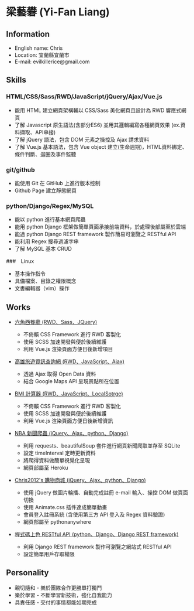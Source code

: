 # 梁藝礬 (Yi-Fan Liang) 

## Information
<ul>
<li>English name: Chris</li>
<li>Location: 宜蘭縣宜蘭市</li>
<li>E-mail: evilkillerice@gmail.com</li>
</ul>

## Skills
### HTML/CSS/Sass/RWD/JavaScript/jQuery/Ajax/Vue.js
<ul>
<li>能用 HTML 建立網頁架構輔以 CSS/Sass 美化網頁且設計為 RWD 響應式網頁</li>
<li>了解 Javascript 原生語法(含部分ES6) 並用其邏輯編寫各種網頁效果 (ex.資料擷取、API串接)</li>
<li>了解 jQuery 語法，包含 DOM 元素之操控及 Ajax 請求資料</li>
<li>了解 Vue.js 基本語法，包含 Vue object 建立(生命週期)，HTML資料綁定、條件判斷、迴圈及事件監聽</li>
</ul>

### git/github
<ul>
<li>能使用 Git 在 GitHub 上進行版本控制</li>
<li>Github Page 建立靜態網頁</li>
</ul>

### python/Django/Regex/MySQL
<ul>
<li>能以 python 進行基本網頁爬蟲</li>
<li>能用 python Django 框架做簡單頁面承接前端資料，於處理後部屬至於雲端</li>
<li>能過 python Django REST framework 製作簡易可瀏覽之 RESTful API</li>
<li>能利用 Regex 搜尋過濾字串</li>
<li>了解 MySQL 基本 CRUD</li>
</ul>

###　Linux
* 基本操作指令
* 具備檔案、目錄之權限概念
* 文書編輯器（vim）操作

## Works
* [六角西餐廳 (RWD、Sass、JQuery)](https://ddchris.github.io/HexRestaurant/)

  * 不倚賴 CSS Framework 進行 RWD 客製化 
  * 使用 SCSS 加速開發與便於後續維護 
  * 利用 Vue.js 渲染頁面方便日後新增項目
  
* [高雄旅遊資訊查詢網 (RWD、JavaScript、Ajax)](https://ddchris.github.io/Kaohsiung_tourist_attractions/)

  * 透過 Ajax 取得 Open Data 資料
  * 結合 Google Maps API 呈現景點所在位置
  
* [BMI 計算器 (RWD、JavaScript、LocalSotrge)](https://ddchris.github.io/BMI_calculator/)

  * 不倚賴 CSS Framework 進行 RWD 客製化 
  * 使用 SCSS 加速開發與便於後續維護
  * 利用 Vue.js 渲染頁面方便日後新增資訊
  
* [NBA 新聞爬蟲 (jQuery、Ajax、python、Django)](https://scrapnbanews.herokuapp.com/)

  * 利用 requests、beautifulSoup 套件進行網頁新聞爬取並存至 SQLite
  * 設定 timeInterval 定時更新資料
  * 將爬得資料做簡單視覺化呈現
  * 網頁部屬至 Heroku

* [ Chris2012's 購物商城 (jQuery、Ajax、python、Django)](http://chris2012.pythonanywhere.com/)

  * 使用 jQuery 做圖片輪播、自動完成註冊 e-mail 輸入、操控 DOM 做頁面切換
  * 使用 Animate.css 插件達成簡單動畫
  * 會員登入註冊系統 (含使用第三方 API 登入及 Regex 資料驗證)
  * 網頁部屬至 pythonanywhere

* [ 程式碼上色 RESTful API (python、Django、Django REST framework)](https://pastebintutorial.herokuapp.com/snippets/)
  * 利用 Django REST framework 製作可瀏覽之網站式 RESTful API
  * 設定簡單用戶存取權限
  
## Personality

  * 親切隨和 - 樂於團隊合作更勝單打獨鬥
  * 樂於學習 - 不斷學習新技術，強化自我能力
  * 具責任感 - 交付的事情都能如期完成



